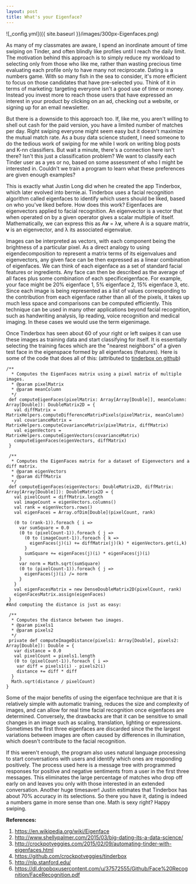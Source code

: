 ```yaml
---
layout: post
title: What's your Eigenface?
---
```


![_config.yml]({{ site.baseurl }}/images/300px-Eigenfaces.png)

  As many of my classmates are aware, I spend an inordinate amount of time swiping on Tinder, and often blindly like profiles until I reach the daily limit.  The motivation behind this approach is to simply reduce my workload to selecting only from those who like me, rather than wasting precious time evaluating each profile only to have many not reciprocate.  Dating is a numbers game.  With so many fish in the sea to consider, it's more efficient to focus on those candidates that have pre-selected you.  Think of it in terms of marketing: targeting everyone isn't a good use of time or money.   Instead you invest more to reach those users that have expressed an interest in your product by clicking on an ad, checking out a website, or signing up for an email newsletter.  
  
  But there is a downside to this approach too.  If, like me, you aren't willing to shell out cash for the paid version, you have a limited number of matches per day.  Right swiping everyone might seem easy but it doesn't maximize the mutual match rate.  As a busy data science student, I need someone to do the tedious work of swiping for me while I work on writing blog posts and K-nn classifiers.  But wait a minute, there's a connection here isn't there?  Isn't this just a classification problem?  We want to classify each Tinder user as a yes or no, based on some assessment of who I might be interested in.   Couldn't we train a program to learn what these preferences are given enough examples?
  
  This is exactly what Justin Long did when he created the app Tinderbox, which later evolved into bernie.ai. Tinderbox uses a facial recognition algorithm called eigenfaces to identify which users should be liked, based on who you've liked before.  How does this work? Eigenfaces are eigenvectors applied to facial recognition.  An eigenvector is a vector that when operated on by a given operator gives a scalar multiple of itself. Mathematically, we can express this as A**v** = &#955;**v**, where A is a square matrix, **v** is an eigenvector, and &#955; its associated eigenvalue.
  
  Images can be interpreted as vectors, with each component being the brightness of a particular pixel.  As a direct analogy to using eigendecomposition to represent a matrix terms of its eigenvalues and eigenvectors, any given face can be then expressed as a linear combination of eigenfaces.  We can think of each eigenface as a set of standard facial features or ingredients.  Any face can then be described as the average of all faces plus some combination of each specificeigenface.  For example, your face might be 20% eigenface 1, 5% eigenface 2, 15% eigenface 3, etc.  Since each image is being represented as a list of values corresponding to the contribution from each eigenface rather than all of the pixels, it takes up much less space and comparisons can be computed efficiently. This technique can be used in many other applications beyond facial recognition, such as handwriting analysis, lip reading, voice recognition and medical imaging.  In these cases we would use the term eigenimage.  
  
  Once Tinderbox has seen about 60 of your right or left swipes it can use these images as training data and start classifying for itself.  It is essentially selecting the training faces which are the "nearest neighbors" of a given test face in the eigenspace formed by all eigenfaces (features). Here is some of the code that does all of this:
(attributed to [tinderbox on github](https://github.com/crockpotveggies/tinderbox))

```
/**
  * Computes the EigenFaces matrix using a pixel matrix of multiple images.
  * @param pixelMatrix
  * @param meanColumn
  */
 def computeEigenFaces(pixelMatrix: Array[Array[Double]], meanColumn: Array[Double]): DoubleMatrix2D = {
   val diffMatrix = MatrixHelpers.computeDifferenceMatrixPixels(pixelMatrix, meanColumn)
   val covarianceMatrix = MatrixHelpers.computeCovarianceMatrix(pixelMatrix, diffMatrix)
   val eigenVectors = MatrixHelpers.computeEigenVectors(covarianceMatrix)
   computeEigenFaces(eigenVectors, diffMatrix)
 }

 /**
  * Computes the EigenFaces matrix for a dataset of Eigenvectors and a diff matrix.
  * @param eigenVectors
  * @param diffMatrix
  */
 def computeEigenFaces(eigenVectors: DoubleMatrix2D, diffMatrix: Array[Array[Double]]): DoubleMatrix2D = {
   val pixelCount = diffMatrix.length
   val imageCount = eigenVectors.columns()
   val rank = eigenVectors.rows()
   val eigenFaces = Array.ofDim[Double](pixelCount, rank)

   (0 to (rank-1)).foreach { i =>
     var sumSquare = 0.0
     (0 to (pixelCount-1)).foreach { j =>
       (0 to (imageCount-1)).foreach { k =>
         eigenFaces(j)(i) += diffMatrix(j)(k) * eigenVectors.get(i,k)
       }
       sumSquare += eigenFaces(j)(i) * eigenFaces(j)(i)
     }
     var norm = Math.sqrt(sumSquare)
     (0 to (pixelCount-1)).foreach { j =>
       eigenFaces(j)(i) /= norm
     }
   }
   val eigenFacesMatrix = new DenseDoubleMatrix2D(pixelCount, rank)
   eigenFacesMatrix.assign(eigenFaces)
 }
#And computing the distance is just as easy:

 /**
  * Computes the distance between two images.
  * @param pixels1
  * @param pixels2
  */
 private def computeImageDistance(pixels1: Array[Double], pixels2: Array[Double]): Double = {
   var distance = 0.0
   val pixelCount = pixels1.length
   (0 to (pixelCount-1)).foreach { i =>
    var diff = pixels1(i) - pixels2(i)
    distance += diff * diff
  }
  Math.sqrt(distance / pixelCount)
}

```

  Some of the major benefits of using the eigenface technique are that it is relatively simple with automatic training, reduces the size and complexity of images, and can allow for real time facial recognition once eigenfaces are determined.  Conversely, the drawbacks are that it can be sensitive to small changes in an image such as scaling, translation, lighting or expressions. Sometimes the first three eigenfaces are discarded since the the largest variations between images are often caused by differences in illumination, which doesn't contribute to the facial recognition. 
  
  If this weren't enough, the program also uses natural language processing to start conversations with users and identify which ones are responding positively.  The process used here is a message tree with programmed responses for positive and negative sentiments from a user in the first three messages.  This eliminates the large percentage of matches who drop off early on and leaves you only with those interested in an extended conversation.  Another huge timesaver!  Justin estimates that Tinderbox has about 70% accuracy in its selections. So there you have it, dating is indeed a numbers game in more sense than one.  Math is sexy right?  Happy swiping.

**References:**

1. https://en.wikipedia.org/wiki/Eigenface
2. http://www.shellypalmer.com/2015/03/big-dating-its-a-data-science/
3. http://crockpotveggies.com/2015/02/09/automating-tinder-with-eigenfaces.html
4. https://github.com/crockpotveggies/tinderbox
5. http://nlp.stanford.edu/
6. https://dl.dropboxusercontent.com/u/37572555/Github/Face%20Recognition/FaceRecognition.pdf

